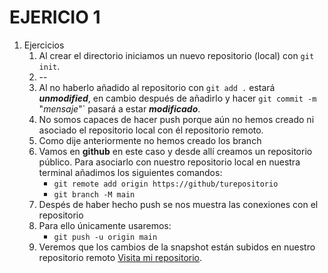 # EJERICIO 1
1. Ejercicios
   1. Al crear el directorio iniciamos un nuevo repositorio (local) con `git init`.
   2. --
   3. Al no haberlo añadido al repositorio con `git add .` estará ***unmodified***, en cambio después de añadirlo y hacer `git commit -m `"*mensaje*"` pasará a estar ***modificado***.
   4. No somos capaces de hacer push porque aún no hemos creado ni asociado el repositorio local con él repositorio remoto.
   5. Como dije anteriormente no hemos creado los branch
   6. Vamos en **github** en este caso y desde allí creamos un repositorio público.
   Para asociarlo con nuestro repositorio local en nuestra terminal añadimos los siguientes comandos:
      * `git remote add origin https://github/turepositorio`
      * `git branch -M main` 
    7. Despés de haber hecho push se nos muestra las conexiones con el repositorio
    8. Para ello únicamente usaremos:
       * `git push -u origin main`
    9. Veremos que los cambios de la snapshot están subidos en nuestro repositorio remoto [Visita mi repositorio](https://github.com/imvibbin/repo01).